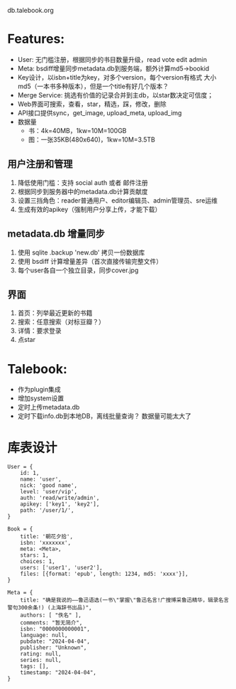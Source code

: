 db.talebook.org

# Features:
* User: 无门槛注册，根据同步的书目数量升级，read vote edit admin
* Meta: bsdiff增量同步metadata.db到服务端，额外计算md5->bookid
* Key设计，以isbn+title为key，对多个version，每个version有格式 大小 md5（一本书多种版本），但是一个title有好几个版本？
* Merge Service: 挑选有价值的记录合并到主db，以star数决定可信度；
* Web界面可搜索，查看，star，精选，踩，修改，删除
* API接口提供sync，get_image, upload_meta, upload_img
* 数据量
    * 书：4k=40MB，1kw=10M=100GB
    * 图：一张35KB(480x640)，1kw=10M=3.5TB


## 用户注册和管理
1. 降低使用门槛：支持 social auth 或者 邮件注册
2. 根据同步到服务器中的metadata.db计算贡献度
3. 设置三挡角色：reader普通用户、editor编辑员、admin管理员、sre运维
4. 生成有效的apikey（强制用户分享上传，才能下载）


## metadata.db 增量同步
1. 使用 sqlite .backup 'new.db' 拷贝一份数据库
2. 使用 bsdiff 计算增量差异（首次直接传输完整文件）
3. 每个user各自一个独立目录，同步cover.jpg


## 界面
1. 首页：列举最近更新的书籍
2. 搜索：任意搜索（对标豆瓣？）
3. 详情：要求登录
4. 点star



# Talebook:
* 作为plugin集成
* 增加system设置
* 定时上传metadata.db
* 定时下载info.db到本地DB，离线批量查询？ 数据量可能太大了



# 库表设计

```
User = {
    id: 1,
    name: 'user',
    nick: 'good name',
    level: 'user/vip',
    auth: 'read/write/admin',
    apikey: ['key1', 'key2'],
    path: '/user/1/',
}

Book = {
    title: '朝花夕拾',
    isbn: 'xxxxxxx',
    meta: <Meta>,
    stars: 1,
    choices: 1,
    users: ['user1', 'user2'],
    files: [{format: 'epub', length: 1234, md5: 'xxxx'}],
}

Meta = {
    title: "确是我说的——鲁迅语选(一书\"掌握\"鲁迅名言!广搜博采鲁迅精华，辑录名言警句300余条!) (上海辞书出品)",
    authors: [ "佚名" ],
    comments: "暂无简介",
    isbn: "0000000000001",
    language: null,
    pubdate: "2024-04-04",
    publisher: "Unknown",
    rating: null,
    series: null,
    tags: [],
    timestamp: "2024-04-04",
}
```

